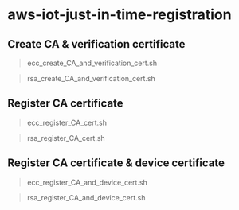 # aws-iot-just-in-time-registration

## Create CA & verification certificate
> ecc_create_CA_and_verification_cert.sh

> rsa_create_CA_and_verification_cert.sh

## Register CA certificate
> ecc_register_CA_cert.sh

> rsa_register_CA_cert.sh


## Register CA certificate & device certificate

> ecc_register_CA_and_device_cert.sh

> rsa_register_CA_and_device_cert.sh